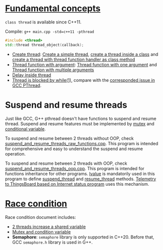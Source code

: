 # [Fundamental concepts](Fundamental%20concepts.md)

``class thread`` is available since C++11.

Compile: ``g++ main.cpp -std=c++11 -pthread``

```cpp
#include <thread>
std::thread thread_object(callback);
```

* [Create thread](Create%20thread.md): [Create a simple thread](Create%20thread.md#create-a-simple-thread), [create a thread inside a class]() and [create a thread with thread function handler as class method]()
* [Thread function with argument](Fundamental%20concepts.md#thread-function-with-argument): [Thread function with one argument](Fundamental%20concepts.md#thread-function-with-multiple-arguments) and [Thread function with multiple arguments](Fundamental%20concepts.md#thread-function-with-multiple-arguments)
* [Delay inside thread](Fundamental%20concepts.md#delay-inside-thread)
* [Thread is blocked by while(1)](Fundamental%20concepts.md##thread-is-blocked-by-while1), compare with the [corresponded issue in GCC PThread](https://github.com/TranPhucVinh/C/tree/master/Physical%20layer/Thread#thread-is-blocked-by-while1).

# Suspend and resume threads

Just like GCC, G++ pthread doesn't have functions to suspend and resume thread. Suspend and resume features must be implemented by [mutex](Race%20condition.md#stdmutex) and [conditional variable](Condition%20variable.md).

To suspend and resume between 2 threads without OOP, check [suspend_and_resume_threads_raw_functions.cpp](src/suspend_and_resume_threads_raw_functions.cpp). This program is intended for comprehensive and easy to understand the suspend and resume operation.

To suspend and resume between 2 threads with OOP, check [suspend_and_resume_threads_oop.cpp](suspend_and_resume_threads_oop.cpp). This program is intended for functions inheritance for other programs. [lvalue](../Memory/lvalue.md) is mandatorily used in this program to define [suspend_thread](suspend_and_resume_threads_oop.cpp#L23) and [resume_thread](suspend_and_resume_threads_oop.cpp#L18) methods. [Telemetry to ThingsBoard based on Internet status program](../../Application%20layer/thingsboard_telemetry_suspend_resume_by_internet_status.cpp) uses this mechanism.

# [Race condition](Documents/Race%20condition.md)
Race condition document includes: 
* [2 threads increase a shared variable](Race%20condition.md#2-threads-increase-a-shared-variable)
* [Mutex and condition variable](Documents/Mutex.md)
* **Semaphore**: ``semaphore`` library is only supported in C++20. Before that, GCC ``semaphore.h`` library is used in G++.
